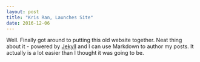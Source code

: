 ```yaml
---
layout: post
title: "Kris Ran, Launches Site"
date: 2016-12-06
---
```


Well. Finally got around to putting this old website together. 
Neat thing about it - powered by [Jekyll](http://jekyllrb.com) and I can use Markdown to author my posts. 
It actually is a lot easier than I thought it was going to be.
